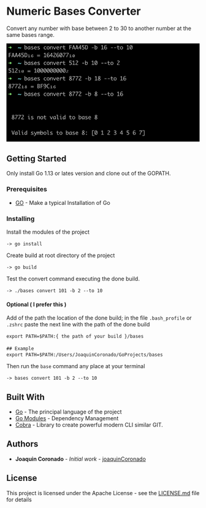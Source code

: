 # Numeric Bases Converter

Convert any number with base between 2 to 30 to another number at the same bases range. 

![alt text](img/bases-example.png)

## Getting Started

Only install Go 1.13 or lates version and clone out of the GOPATH.

### Prerequisites

* [GO](https://golang.org/doc/install) - Make a typical Installation of Go

### Installing

Install the modules of the project

```
-> go install
```

Create build at root directory of the project

```
-> go build
```

Test the convert command executing the done build.

```
-> ./bases convert 101 -b 2 --to 10
```

#### Optional ( I prefer this )

Add of the path the location of the done build; in the file `.bash_profile` or `.zshrc` paste
the next line with the path of the done build

```
export PATH=$PATH:{ the path of your build }/bases

## Example
export PATH=$PATH:/Users/JoaquinCoronado/GoProjects/bases
```

Then run the `base` command any place at your terminal
```
-> bases convert 101 -b 2 --to 10
```


## Built With

* [Go](https://golang.org/) - The principal language of the project
* [Go Modules](https://golang.org/) - Dependency Management
* [Cobra](https://github.com/spf13/cobra) - Library to create powerful modern CLI similar GIT.

## Authors

* **Joaquin Coronado** - *Initial work* - [joaquinCoronado](https://github.com/joaquinCoronado)


## License

This project is licensed under the Apache License - see the [LICENSE.md](LICENSE.md) file for details
